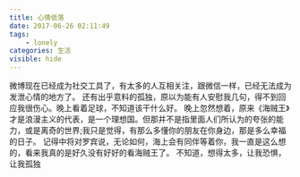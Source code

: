 ```yaml
---
title: 心情低落
date: 2017-06-26 02:11:49
tags: 
    - lonely
categories: 生活
visible: hide
---
```


  微博现在已经成为社交工具了，有太多的人互相关注，跟微信一样，已经无法成为发泄心情的地方了。
  还有出乎意料的孤独，原以为能有人安慰我几句，得不到回应我很伤心。晚上看着足球，不知道该干什么好。
  晚上忽然想着，原来《海贼王》才是浪漫主义的代表，是一个理想国。但那并不是指里面人们所认为的夸张的能力，或是离奇的世界;我只是觉得，有那么多懂你的朋友在你身边，那是多么幸福的日子。
  记得中将对罗宾说，无论如何，海上会有同伴等着你，我一直是这么想的，看来我真的是好久没有好好的看海贼王了。
  不知道，想得太多，让我恐惧，让我孤独

